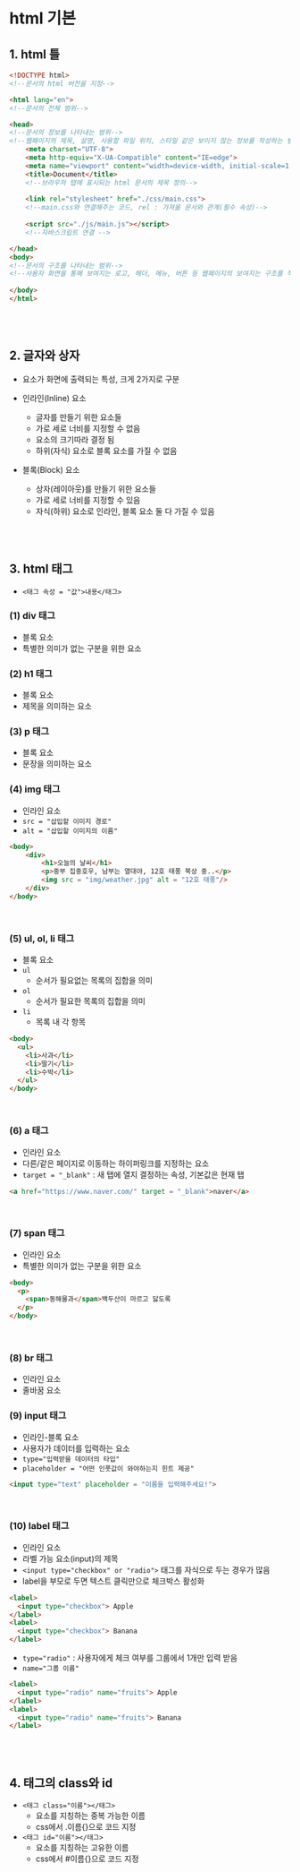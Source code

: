 # html 기본
## 1. html 틀
```html
<!DOCTYPE html>     
<!--문서의 html 버전을 지정-->

<html lang="en">    
<!--문서의 전체 범위-->

<head>      
<!--문서의 정보를 나타내는 범위-->
<!--웹페이지의 제목, 설명, 사용할 파일 위치, 스타일 같은 보이지 않는 정보를 작성하는 범위-->
    <meta charset="UTF-8">
    <meta http-equiv="X-UA-Compatible" content="IE=edge">
    <meta name="viewport" content="width=device-width, initial-scale=1.0">
    <title>Document</title>     
    <!--브라우저 탭에 표시되는 html 문서의 제목 정의-->
    
    <link rel="stylesheet" href="./css/main.css">   
    <!--main.css와 연결해주는 코드, rel : 가져올 문서와 관계(필수 속성)-->
    
    <script src="./js/main.js"></script>    
    <!--자바스크립트 연결 --> 

</head>
<body>      
<!--문서의 구조를 나타내는 범위-->
<!--사용자 화면을 통해 보여지는 로고, 헤더, 메뉴, 버튼 등 웹페이지의 보여지는 구조를 작성하는 범위-->
    
</body>
</html>
```

<br/><br/>

## 2. 글자와 상자
* 요소가 화면에 출력되는 특성, 크게 2가지로 구분


* 인라인(Inline) 요소 
  * 글자를 만들기 위한 요소들
  * 가로 세로 너비를 지정할 수 없음
  * 요소의 크기따라 결정 됨
  * 하위(자식) 요소로 블록 요소를 가질 수 없음

* 블록(Block) 요소 
  * 상자(레이아웃)를 만들기 위한 요소들
  * 가로 세로 너비를 지정할 수 있음
  * 자식(하위) 요소로 인라인, 블록 요소 둘 다 가질 수 있음


<br><br/>

## 3. html 태그
* `<태그 속성 = "값">내용</태그>`


### (1) div 태그
* 블록 요소
* 특별한 의미가 없는 구분을 위한 요소



### (2) h1 태그
* 블록 요소
* 제목을 의미하는 요소

### (3) p 태그
* 블록 요소
* 문장을 의미하는 요소

### (4) img 태그
* 인라인 요소
* `src = "삽입할 이미지 경로"`
* `alt = "삽입할 이미지의 이름"` 

```html
<body>
    <div>
        <h1>오늘의 날씨</h1>
        <p>중부 집중호우, 남부는 열대야, 12호 태풍 북상 중..</p>
        <img src = "img/weather.jpg" alt = "12호 태풍"/>
    </div>
</body>
```

<br/>

### (5) ul, ol, li 태그
* 블록 요소
* `ul`
  * 순서가 필요없는 목록의 집합을 의미
* `ol`
  * 순서가 필요한 목록의 집합을 의미
* `li`
  * 목록 내 각 항목

```html
<body>
  <ul>
    <li>사과</li>
    <li>딸기</li>
    <li>수박</li>
  </ul>  
</body>
```

<br/>

### (6) a 태그
* 인라인 요소
* 다른/같은 페이지로 이동하는 하이퍼링크를 지정하는 요소
* `target = "_blank"` : 새 탭에 열지 결정하는 속성, 기본값은 현재 탭
```html
<a href="https://www.naver.com/" target = "_blank">naver</a>
```

<br/>


### (7) span 태그
* 인라인 요소
* 특별한 의미가 없는 구분을 위한 요소

```html
<body>
  <p>
    <span>동해물과</span>백두산이 마르고 닳도록
  </p>
</body>
```

<br/>


### (8) br 태그
* 인라인 요소
* 줄바꿈 요소

### (9) input 태그
* 인라인-블록 요소
* 사용자가 데이터를 입력하는 요소
* `type="입력받을 데이터의 타입"`
* `placeholder = "어떤 인풋값이 와야하는지 힌트 제공"`

```html
<input type="text" placeholder = "이름을 입력해주세요!">
```

<br/>


### (10) label 태그
* 인라인 요소
* 라벨 가능 요소(input)의 제목
* `<input type="checkbox" or "radio">` 태그를 자식으로 두는 경우가 많음
* label을 부모로 두면 텍스트 클릭만으로 체크박스 활성화

```html
<label>
  <input type="checkbox"> Apple
</label>
<label>
  <input type="checkbox"> Banana
</label>
```
* `type="radio"` : 사용자에게 체크 여부를 그룹에서 1개만 입력 받음
* `name="그룹 이름"`
```html
<label>
  <input type="radio" name="fruits"> Apple
</label>
<label>
  <input type="radio" name="fruits"> Banana
</label>
```

<br/><br/>


## 4. 태그의 class와 id
* `<태그 class="이름"></태그>`
  * 요소를 지칭하는 중복 가능한 이름
  * css에서 .이름{}으로 코드 지정
* `<태그 id="이름"></태그>`
  * 요소를 지칭하는 고유한 이름
  * css에서 #이름{}으로 코드 지정